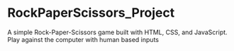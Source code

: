 # RockPaperScissors_Project
A simple Rock-Paper-Scissors game built with HTML, CSS, and JavaScript. Play against the computer with human based inputs
